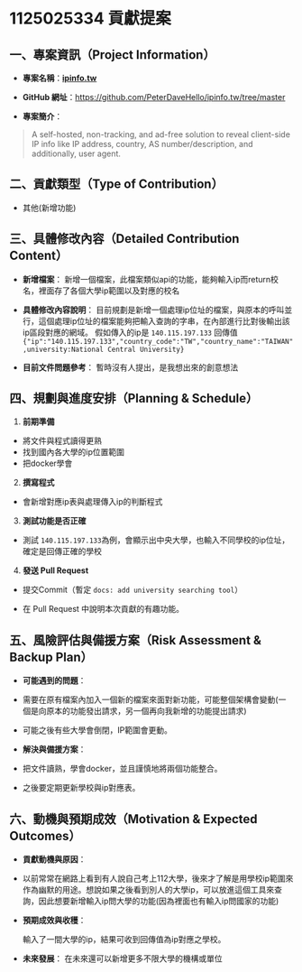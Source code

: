 
# 1125025334 貢獻提案 

  

## 一、專案資訊（Project Information）

  

- **專案名稱**：**[ipinfo.tw](https://github.com/PeterDaveHello/ipinfo.tw)**

- **GitHub 網址**：https://github.com/PeterDaveHello/ipinfo.tw/tree/master

- **專案簡介**：
>A self-hosted, non-tracking, and ad-free solution to reveal client-side IP info like IP address, country, AS number/description, and additionally, user agent. 

  

## 二、貢獻類型（Type of Contribution）

  

- 其他(新增功能)

  

## 三、具體修改內容（Detailed Contribution Content）

  

- **新增檔案**：
新增一個檔案，此檔案類似api的功能，能夠輸入ip而return校名，裡面存了各個大學ip範圍以及對應的校名
  

- **具體修改內容說明**：
目前規劃是新增一個處理ip位址的檔案，與原本的呼叫並行，這個處理ip位址的檔案能夠把輸入查詢的字串，在內部進行比對後輸出該ip區段對應的網域。
假如傳入的ip是 `140.115.197.133`
回傳值
`{"ip":"140.115.197.133","country_code":"TW","country_name":"TAIWAN",university:National Central University}`

  

- **目前文件問題參考**：
 暫時沒有人提出，是我想出來的創意想法

  

## 四、規劃與進度安排（Planning & Schedule）

  

1. **前期準備**

- 將文件與程式讀得更熟
- 找到國內各大學的ip位置範圍
- 把docker學會

2. **撰寫程式**

- 會新增對應ip表與處理傳入ip的判斷程式

  

3. **測試功能是否正確**

- 測試 `140.115.197.133`為例，會顯示出中央大學，也輸入不同學校的ip位址，確定是回傳正確的學校


4. **發送 Pull Request**

- 提交Commit（暫定 `docs: add university searching tool`）

- 在 Pull Request 中說明本次貢獻的有趣功能。

  

## 五、風險評估與備援方案（Risk Assessment & Backup Plan）

  

- **可能遇到的問題**：

- 需要在原有檔案內加入一個新的檔案來面對新功能，可能整個架構會變動(一個是向原本的功能發出請求，另一個再向我新增的功能提出請求)

- 可能之後有些大學會倒閉，IP範圍會更動。

  

- **解決與備援方案**：

- 把文件讀熟，學會docker，並且謹慎地將兩個功能整合。

- 之後要定期更新學校與ip對應表。

  

## 六、動機與預期成效（Motivation & Expected Outcomes）

  

- **貢獻動機與原因**：

- 以前常常在網路上看到有人說自己考上112大學，後來才了解是用學校ip範圍來作為幽默的用途。想說如果之後看到別人的大學ip，可以放進這個工具來查詢，因此想要新增輸入ip問大學的功能(因為裡面也有輸入ip問國家的功能)

  

- **預期成效與收穫**：

  輸入了一間大學的ip，結果可收到回傳值為ip對應之學校。
-  **未來發展**：
在未來還可以新增更多不限大學的機構或單位